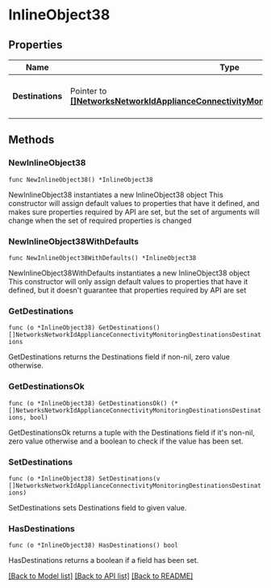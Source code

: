 # InlineObject38

## Properties

Name | Type | Description | Notes
------------ | ------------- | ------------- | -------------
**Destinations** | Pointer to [**[]NetworksNetworkIdApplianceConnectivityMonitoringDestinationsDestinations**](NetworksNetworkIdApplianceConnectivityMonitoringDestinationsDestinations.md) | The list of connectivity monitoring destinations | [optional] 

## Methods

### NewInlineObject38

`func NewInlineObject38() *InlineObject38`

NewInlineObject38 instantiates a new InlineObject38 object
This constructor will assign default values to properties that have it defined,
and makes sure properties required by API are set, but the set of arguments
will change when the set of required properties is changed

### NewInlineObject38WithDefaults

`func NewInlineObject38WithDefaults() *InlineObject38`

NewInlineObject38WithDefaults instantiates a new InlineObject38 object
This constructor will only assign default values to properties that have it defined,
but it doesn't guarantee that properties required by API are set

### GetDestinations

`func (o *InlineObject38) GetDestinations() []NetworksNetworkIdApplianceConnectivityMonitoringDestinationsDestinations`

GetDestinations returns the Destinations field if non-nil, zero value otherwise.

### GetDestinationsOk

`func (o *InlineObject38) GetDestinationsOk() (*[]NetworksNetworkIdApplianceConnectivityMonitoringDestinationsDestinations, bool)`

GetDestinationsOk returns a tuple with the Destinations field if it's non-nil, zero value otherwise
and a boolean to check if the value has been set.

### SetDestinations

`func (o *InlineObject38) SetDestinations(v []NetworksNetworkIdApplianceConnectivityMonitoringDestinationsDestinations)`

SetDestinations sets Destinations field to given value.

### HasDestinations

`func (o *InlineObject38) HasDestinations() bool`

HasDestinations returns a boolean if a field has been set.


[[Back to Model list]](../README.md#documentation-for-models) [[Back to API list]](../README.md#documentation-for-api-endpoints) [[Back to README]](../README.md)


